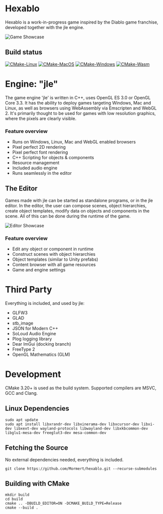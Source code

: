 # Hexablo

Hexablo is a work-in-progress game inspired by the Diablo game franchise, developed together with the jle engine.

![Game Showcase](https://mormert.com/hexablo-press/prototype.png)

## Build status
[![CMake-Linux](https://github.com/Mormert/hexablo/actions/workflows/cmake-linux.yml/badge.svg)](https://github.com/Mormert/hexablo/actions/workflows/cmake-linux.yml)
[![CMake-MacOS](https://github.com/Mormert/hexablo/actions/workflows/cmake-macos.yml/badge.svg)](https://github.com/Mormert/hexablo/actions/workflows/cmake-macos.yml)
[![CMake-Windows](https://github.com/Mormert/hexablo/actions/workflows/cmake-windows.yml/badge.svg)](https://github.com/Mormert/hexablo/actions/workflows/cmake-windows.yml)
[![CMake-Wasm](https://github.com/Mormert/hexablo/actions/workflows/cmake-wasm.yml/badge.svg)](https://github.com/Mormert/hexablo/actions/workflows/cmake-wasm.yml)

# Engine: "jle"

The game engine 'jle' is written in C++, uses OpenGL ES 3.0 or OpenGL Core 3.3. It has the ability to deploy games targeting Windows, Mac and Linux, as well as browsers using WebAssembly via Emscripten and WebGL 2. It's primarily thought to be used for games with low resolution graphics, where the pixels are clearly visible.

### Feature overview
- Runs on Windows, Linux, Mac and WebGL enabled browsers
- Pixel perfect 2D rendering
- Pixel perfect font rendering
- C++ Scripting for objects & components
- Resource management
- Included audio engine
- Runs seamlessly in the editor

## The Editor

Games made with jle can be started as standalone programs, or in the jle editor. In the editor, the user can compose
scenes, object hierarchies, create object templates, modify data on objects and components in the scene. All of this can
be done during the runtime of the game.

![Editor Showcase](https://mormert.com/hexablo-press/jle_editor_demo.png)

### Feature overview
- Edit any object or component in runtime
- Construct scenes with object hierarchies
- Object templates (similar to Unity prefabs)
- Content browser with all game resources
- Game and engine settings

# Third Party
Everything is included, and used by jle:
* GLFW3
* GLAD
* stb_image
* JSON for Modern C++
* SoLoud Audio Engine
* Plog logging library
* Dear ImGui (docking branch)
* FreeType 2
* OpenGL Mathematics (GLM)

# Development
CMake 3.20+ is used as the build system.
Supported compilers are MSVC, GCC and Clang.

## Linux Dependencies
```shell
sudo apt update
sudo apt install libxrandr-dev libxinerama-dev libxcursor-dev libxi-dev libxext-dev wayland-protocols libwayland-dev libxkbcommon-dev libglu1-mesa-dev freeglut3-dev mesa-common-dev
```

## Fetching the Source
No external dependencies needed, everything is included.
```shell
git clone https://github.com/Mormert/hexablo.git --recurse-submodules
```

## Building with CMake
```shell
mkdir build
cd build
cmake .. -DBUILD_EDITOR=ON -DCMAKE_BUILD_TYPE=Release
cmake --build .
```
